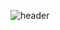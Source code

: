 ![header](https://capsule-render.vercel.app/api?height=180&text=yeonoyam&animation=twinkling&fontSize=70&fontAlignY=75&fontColor=0D2C3F?color=E4BF50)
